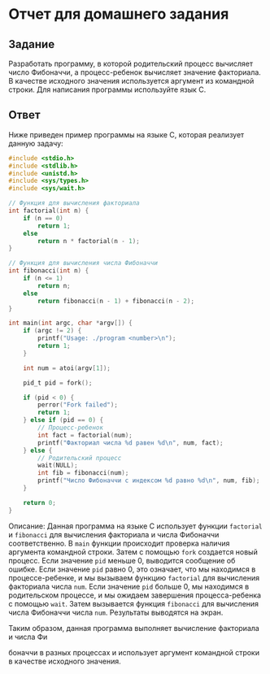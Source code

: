 # Отчет для домашнего задания

## Задание

Разработать программу, в которой родительский процесс вычисляет число Фибоначчи, а процесс-ребенок вычисляет значение факториала. В качестве исходного значения используется аргумент из командной строки. Для написания программы используйте язык C.

## Ответ

Ниже приведен пример программы на языке C, которая реализует данную задачу:

```c
#include <stdio.h>
#include <stdlib.h>
#include <unistd.h>
#include <sys/types.h>
#include <sys/wait.h>

// Функция для вычисления факториала
int factorial(int n) {
    if (n == 0)
        return 1;
    else
        return n * factorial(n - 1);
}

// Функция для вычисления числа Фибоначчи
int fibonacci(int n) {
    if (n <= 1)
        return n;
    else
        return fibonacci(n - 1) + fibonacci(n - 2);
}

int main(int argc, char *argv[]) {
    if (argc != 2) {
        printf("Usage: ./program <number>\n");
        return 1;
    }

    int num = atoi(argv[1]);

    pid_t pid = fork();

    if (pid < 0) {
        perror("Fork failed");
        return 1;
    } else if (pid == 0) {
        // Процесс-ребенок
        int fact = factorial(num);
        printf("Факториал числа %d равен %d\n", num, fact);
    } else {
        // Родительский процесс
        wait(NULL);
        int fib = fibonacci(num);
        printf("Число Фибоначчи с индексом %d равно %d\n", num, fib);
    }

    return 0;
}
```

Описание: Данная программа на языке C использует функции `factorial` и `fibonacci` для вычисления факториала и числа Фибоначчи соответственно. В `main` функции происходит проверка наличия аргумента командной строки. Затем с помощью `fork` создается новый процесс. Если значение `pid` меньше 0, выводится сообщение об ошибке. Если значение `pid` равно 0, это означает, что мы находимся в процессе-ребенке, и мы вызываем функцию `factorial` для вычисления факториала числа `num`. Если значение `pid` больше 0, мы находимся в родительском процессе, и мы ожидаем завершения процесса-ребенка с помощью `wait`. Затем вызывается функция `fibonacci` для вычисления числа Фибоначчи числа `num`. Результаты выводятся на экран.

Таким образом, данная программа выполняет вычисление факториала и числа Фи

боначчи в разных процессах и использует аргумент командной строки в качестве исходного значения.